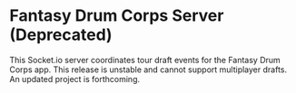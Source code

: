# Fantasy Drum Corps Server (Deprecated)
This Socket.io server coordinates tour draft events for the Fantasy Drum Corps app. 
This release is unstable and cannot support multiplayer drafts. An updated project is forthcoming.
